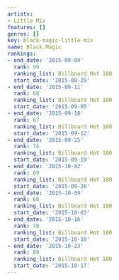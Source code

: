 ```yaml
---
artists:
- Little Mix
features: []
genres: []
key: black-magic-little-mix
name: Black Magic
rankings:
- end_date: '2015-09-04'
  rank: 99
  ranking_list: Billboard Hot 100
  start_date: '2015-08-29'
- end_date: '2015-09-11'
  rank: 68
  ranking_list: Billboard Hot 100
  start_date: '2015-09-05'
- end_date: '2015-09-18'
  rank: 67
  ranking_list: Billboard Hot 100
  start_date: '2015-09-12'
- end_date: '2015-09-25'
  rank: 74
  ranking_list: Billboard Hot 100
  start_date: '2015-09-19'
- end_date: '2015-10-02'
  rank: 69
  ranking_list: Billboard Hot 100
  start_date: '2015-09-26'
- end_date: '2015-10-09'
  rank: 68
  ranking_list: Billboard Hot 100
  start_date: '2015-10-03'
- end_date: '2015-10-16'
  rank: 78
  ranking_list: Billboard Hot 100
  start_date: '2015-10-10'
- end_date: '2015-10-23'
  rank: 89
  ranking_list: Billboard Hot 100
  start_date: '2015-10-17'
---
```


